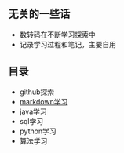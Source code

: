 ## 无关的一些话
- 数转码在不断学习探索中
- 记录学习过程和笔记，主要自用

## 目录
- github探索
- [markdown学习](https://github.com/WXL77/Notes/blob/main/markdown%E8%AF%AD%E6%B3%95.md)
- java学习
- sql学习
- python学习
- 算法学习
